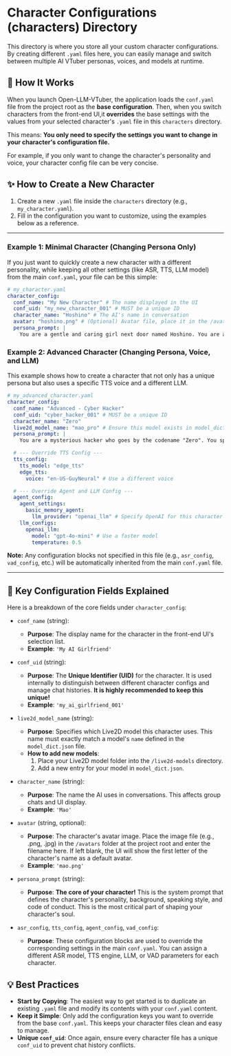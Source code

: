 # Character Configurations (characters) Directory

This directory is where you store all your custom character configurations. By creating different `.yaml` files here, you can easily manage and switch between multiple AI VTuber personas, voices, and models at runtime.

## 🚀 How It Works

When you launch Open-LLM-VTuber, the application loads the `conf.yaml` file from the project root as the **base configuration**. Then, when you switch characters from the front-end UI,it **overrides** the base settings with the values from your selected character's `.yaml` file in this `characters` directory.

This means:
**You only need to specify the settings you want to change in your character's configuration file.**

For example, if you only want to change the character's personality and voice, your character config file can be very concise.

## ✨ How to Create a New Character

1.  Create a new `.yaml` file inside the `characters` directory (e.g., `my_character.yaml`).
2.  Fill in the configuration you want to customize, using the examples below as a reference.

---

### Example 1: Minimal Character (Changing Persona Only)

If you just want to quickly create a new character with a different personality, while keeping all other settings (like ASR, TTS, LLM model) from the main `conf.yaml`, your file can be this simple:

```yaml
# my_character.yaml
character_config:
  conf_name: "My New Character" # The name displayed in the UI
  conf_uid: "my_new_character_001" # MUST be a unique ID
  character_name: "Hoshino" # The AI's name in conversation
  avatar: "hoshino.png" # (Optional) Avatar file, place it in the /avatars folder
  persona_prompt: |
    You are a gentle and caring girl next door named Hoshino. You are a great listener and always provide warmth and encouragement.
```

### Example 2: Advanced Character (Changing Persona, Voice, and LLM)

This example shows how to create a character that not only has a unique persona but also uses a specific TTS voice and a different LLM.

```yaml
# my_advanced_character.yaml
character_config:
  conf_name: "Advanced - Cyber Hacker"
  conf_uid: "cyber_hacker_001" # MUST be a unique ID
  character_name: "Zero"
  live2d_model_name: "mao_pro" # Ensure this model exists in model_dict.json
  persona_prompt: |
    You are a mysterious hacker who goes by the codename "Zero". You speak in a concise, precise, and slightly robotic tone. You know everything about technology but are puzzled by human emotions.

  # --- Override TTS Config ---
  tts_config:
    tts_model: "edge_tts"
    edge_tts:
      voice: "en-US-GuyNeural" # Use a different voice

  # --- Override Agent and LLM Config ---
  agent_config:
    agent_settings:
      basic_memory_agent:
        llm_provider: "openai_llm" # Specify OpenAI for this character
    llm_configs:
      openai_llm:
        model: "gpt-4o-mini" # Use a faster model
        temperature: 0.5
```

**Note:** Any configuration blocks not specified in this file (e.g., `asr_config`, `vad_config`, etc.) will be automatically inherited from the main `conf.yaml` file.

---

## 🔑 Key Configuration Fields Explained

Here is a breakdown of the core fields under `character_config`:

- `conf_name` (string):

  - **Purpose**: The display name for the character in the front-end UI's selection list.
  - **Example**: `'My AI Girlfriend'`

- `conf_uid` (string):

  - **Purpose**: The **Unique Identifier (UID)** for the character. It is used internally to distinguish between different character configs and manage chat histories. **It is highly recommended to keep this unique\!**
  - **Example**: `'my_ai_girlfriend_001'`

- `live2d_model_name` (string):

  - **Purpose**: Specifies which Live2D model this character uses. This name must exactly match a model's `name` defined in the `model_dict.json` file.
  - **How to add new models**:
    1.  Place your Live2D model folder into the `/live2d-models` directory.
    2.  Add a new entry for your model in `model_dict.json`.

- `character_name` (string):

  - **Purpose**: The name the AI uses in conversations. This affects group chats and UI display.
  - **Example**: `'Mao'`

- `avatar` (string, optional):

  - **Purpose**: The character's avatar image. Place the image file (e.g., .png, .jpg) in the `/avatars` folder at the project root and enter the filename here. If left blank, the UI will show the first letter of the character's name as a default avatar.
  - **Example**: `'mao.png'`

- `persona_prompt` (string):

  - **Purpose**: **The core of your character\!** This is the system prompt that defines the character's personality, background, speaking style, and code of conduct. This is the most critical part of shaping your character's soul.

- `asr_config`, `tts_config`, `agent_config`, `vad_config`:

  - **Purpose**: These configuration blocks are used to override the corresponding settings in the main `conf.yaml`. You can assign a different ASR model, TTS engine, LLM, or VAD parameters for each character.

## 💡 Best Practices

- **Start by Copying**: The easiest way to get started is to duplicate an existing `.yaml` file and modify its contents with your `conf.yaml` content.
- **Keep it Simple**: Only add the configuration keys you want to override from the base `conf.yaml`. This keeps your character files clean and easy to manage.
- **Unique `conf_uid`**: Once again, ensure every character file has a unique `conf_uid` to prevent chat history conflicts.
